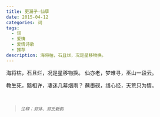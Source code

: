 ```yaml
---
title: 更漏子·仙孽
date: 2015-04-12
categories: 词
tags:
  - 词
  - 爱情
  - 爱情诗歌
  - 推荐
description: 海将枯，石且烂，况是星移物换。
---
```


海将枯，石且烂，况是星移物换。
仙亦老，梦难寻，巫山一段云。

教生死，黯相许，凄迷几幕烟雨？
蘸墨砚，缮心经，天荒只为情。

<br/>
<blockquote>
<p><small><i>注释：郑体、郑氏新韵</i></small></p>
</blockquote>